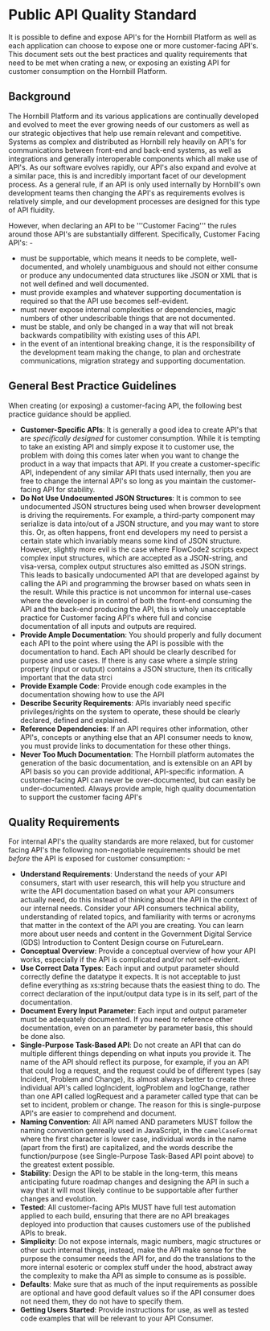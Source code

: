 # Public API Quality Standard
It is possible to define and expose API's for the Hornbill Platform as well as each application can choose to expose one or more customer-facing API's. This document sets out the best practices and quality requirements that need to be met when crating a new, or exposing an existing API for customer consumption on the Hornbill Platform.

## Background
The Hornbill Platform and its various applications are continually developed and evolved to meet the ever growing needs of our customers as well as our strategic objectives that help use remain relevant and competitive. Systems as complex and distributed as Hornbill rely heavily on API's for communications between front-end and back-end systems, as well as integrations and generally interoperable components which all make use of API's.  As our software evolves rapidly, our API's also expand and evolve at a similar pace, this is and incredibly important facet of our development process. As a general rule, if an API is only used internally by Hornbill's own development teams then changing the API's as requirements evolves is relatively simple, and our development processes are designed for this type of API fluidity. 

However, when declaring an API to be '''Customer Facing''' the rules around those API's are substantially different. Specifically, Customer Facing API's: -

- must be supportable, which means it needs to be complete, well-documented, and wholely unambiguous and should not either consume or produce any undocumented data structures like JSON or XML that is not well defined and well documented.
- must provide examples and whatever supporting documentation is required so that the API use becomes self-evident. 
- must never expose internal complexities or dependencies, magic numbers of other undescribable things that are not documented. 
- must be stable, and only be changed in a way that will not break backwards compatibility with existing uses of this API.
- in the event of an intentional breaking change, it is the responsibility of the development team making the change, to plan and orchestrate communications, migration strategy and supporting documentation. 

## General Best Practice Guidelines
When creating (or exposing) a customer-facing API, the following best practice guidance should be applied. 

- __Customer-Specific APIs__: It is generally a good idea to create API's that are *specifically designed* for customer consumption.  While it is tempting to take an existing API and simply expose it to customer use, the problem with doing this comes later when you want to change the product in a way that impacts that API.  If you create a customer-specific API, independent of any similar API thats used internally, then you are free to change the internal API's so long as you maintain the customer-facing API for stability.
- __Do Not Use Undocumented JSON Structures__: It is common to see undocumented JSON structures being used when browser development is driving the requirements.  For example, a third-party component may serialize is data into/out of a JSON structure, and you may want to store this. Or, as often happens, front end developers my need to persist a certain state which invariably means some kind of JSON structure. However, slightly more evil is the case where FlowCode2 scripts expect complex input structures, which are accepted as a JSON-string, and visa-versa, complex output structures also emitted as JSON strings.  This leads to basically undocumented API that are developed against by calling the APi and programming the browser based on whats seen in the result. While this practice is not uncommon for internal use-cases where the developer is in control of both the front-end consuming the API and the back-end producing the API, this is wholy unacceptable practice for Customer facing API's where full and concise documentation of all inputs and outputs are required.
- __Provide Ample Documentation__: You should properly and fully document each API to the point where using the API is possible with the documentation to hand.  Each API should be clearly described for purpose and use cases. If there is any case where a simple string property (input or output) contains a JSON structure, then its critically important that the data strci
- __Provide Example Code__: Provide enough code examples in the documentation showing how to use the API
- __Describe Security Requirements__: APIs invariably need specific privileges/rights on the system to operate, these should be clearly declared, defined and explained. 
- __Reference Dependencies__: If an API requires other information, other API's, concepts or anything else that an API consumer needs to know, you must provide links to documentation for these other things. 
- __Never Too Much Documentation__: The Hornbill platform automates the generation of  the basic documentation, and is extensible on an API by API basis so you can provide additional, API-specific information.  A customer-facing API can never be over-documented, but can easily be under-documented.  Always provide ample, high quality documentation to support the customer facing API's

## Quality Requirements
For internal API's the quality standards are more relaxed, but for customer facing API's the following non-negotiable requirements should be met *before* the API is exposed for customer consumption: -

* __Understand Requirements__:  Understand the needs of your API consumers, start with user research, this will help you structure and write the API documentation based on what your API consumers actually need, do this instead of thinking about the API in the context of our internal needs.  Consider your API consumers technical ability, understanding of related topics, and familiarity with terms or acronyms that matter in the context of the API you are creating.
You can learn more about user needs and content in the Government Digital Service (GDS) Introduction to Content Design course on FutureLearn.
* __Conceptual Overview__: Provide a conceptual overview of how your API works, especially if the API is complicated and/or not self-evident.
* __Use Correct Data Types__: Each input and output parameter should correctly define the datatype it expects. It is not acceptable to just define everything as xs:string because thats the easiest thing to do.  The correct declaration of the input/output data type is in its self, part of the documentation. 
* __Document Every Input Parameter__: Each input and output parameter must be adequately documented.  If you need to reference other documentation, even on an parameter by parameter basis, this should be done also. 
* __Single-Purpose Task-Based API__: Do not create an API that can do multiple different things depending on what inputs you provide it.  The name of  the API should reflect its purpose, for example, if you an API that could log a request, and the request could be of different types (say Incident, Problem and Change), its almost always better to create three individual API's called logIncident, logProblem and logChange, rather than one API called logRequest and a parameter called type that can be set to incident, problem or change.  The reason for this is single-purpose API's are easier to comprehend and document. 
* __Naming Convention__: All API named AND parameters MUST follow the naming convention genreally used in JavaScript, in the `camelCaseFormat` where the first character is lower case, individual words in the name (apart from the first) are capitalized, and the words describe the function/purpose (see Single-Purpose Task-Based API point above) to the greatest extent possible.  
* __Stability__: Design the API to be stable in the long-term, this means anticipating future roadmap changes and designing the API in such a way that it will most likely continue to be supportable after further changes and evolution. 
* __Tested__: All customer-facing APIs MUST have full test automation applied to each build, ensuring that there are no API breakages deployed into production that causes customers use of the published APIs to break. 
* __Simplicity__: Do not expose internals, magic numbers, magic structures or other such internal things, instead, make the API make sense for the purpose the consumer needs the API for, and do the translations to the more internal esoteric or complex stuff under the hood, abstract away the complexity to make tha API as simple to consume as is possible. 
* __Defaults__: Make sure that as much of the input requirements as possible are optional and have good default values so if the API consumer does not need them, they do not have to specify them.
* __Getting Users Started__: Provide instructions for use, as well as tested code examples that will be relevant to your API Consumer. 



